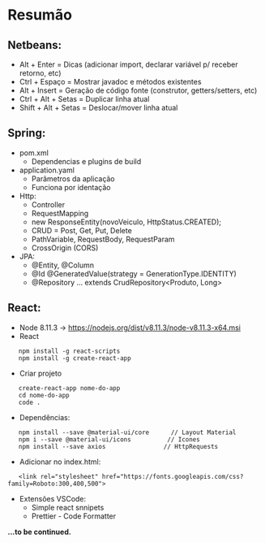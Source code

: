 # Resumão

## Netbeans:
* Alt + Enter = Dicas (adicionar import, declarar variável p/ receber retorno, etc)
* Ctrl + Espaço = Mostrar javadoc e métodos existentes
* Alt + Insert = Geração de código fonte (construtor, getters/setters, etc)
* Ctrl + Alt + Setas = Duplicar linha atual
* Shift + Alt + Setas = Deslocar/mover linha atual

## Spring:

* pom.xml
   * Dependencias e plugins de build 
* application.yaml
   * Parâmetros da aplicação
   * Funciona por identação
* Http:
   * Controller
   * RequestMapping
   * new ResponseEntity(novoVeiculo, HttpStatus.CREATED);
   * CRUD = Post, Get, Put, Delete
   * PathVariable, RequestBody, RequestParam
   * CrossOrigin (CORS)
* JPA:
   * @Entity, @Column
   * @Id    @GeneratedValue(strategy = GenerationType.IDENTITY)
   * @Repository ... extends CrudRepository<Produto, Long>

## React:

* Node 8.11.3 -> https://nodejs.org/dist/v8.11.3/node-v8.11.3-x64.msi
* React

```  
   npm install -g react-scripts
   npm install -g create-react-app
```  

* Criar projeto

``` 
   create-react-app nome-do-app
   cd nome-do-app
   code .
```

* Dependências:
```
   npm install --save @material-ui/core      // Layout Material
   npm i --save @material-ui/icons          // Icones
   npm install --save axios                // HttpRequests
```
   * Adicionar no index.html:
```
   <link rel="stylesheet" href="https://fonts.googleapis.com/css?family=Roboto:300,400,500">
```
* Extensões VSCode:
   * Simple react snnipets
   * Prettier - Code Formatter

**...to be continued.**

